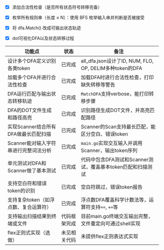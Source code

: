 
- [x] 添加合法性检查（是否所有状态符号转移完备）

- [x] 枚举所有规则串（长度 ≤ N）：使用 BFS 枚举输入串并判断是否被接受

- [x] 将 dfa.Match() 改成可输出状态轨迹

- [x] dot可视化DFA以及状态转移过程

| 功能点                     | 状态     | 备注                                                 |
| ----------------------- | ------ | -------------------------------------------------- |
| 设计多个DFA定义识别各类token      | 已完成    | all\_dfa.json设计了ID, NUM, FLO, OP, DELIM多种token的DFA |
| 加载多个DFA并进行合法性检查         | 已完成    | 加载DFA时进行合法性检查，打印缺失转移等警告                            |
| DFA运行匹配与输出状态转移轨迹        | 已完成    | `MatchDFA`支持verbose，能打印转移步骤                        |
| DFA的DOT文件生成和路径高亮        | 已完成    | 识别路径生成DOT文件，并高亮匹配路径                                |
| 实现Scanner结合所有DFA做最长匹配扫描 | 已完成    | Scanner的Scan支持最长匹配，能区分空白、错误token                   |
| Scanner能对输入字符串进行完整词法分析  | 已完成    | `main.go`实现交互输入并调用Scanner，输出token序列                |
| 单元测试对DFA和Scanner做了基本测试  | 已完成    | 代码中包含DFA测试和Scanner测试，覆盖基本token匹配和扫描测试              |
| 支持空白符和错误token的识别        | 已完成    | 空白符跳过，错误token报告                                    |
| 支持复杂token（如浮点数、复合运算符）   | 已完成    | 浮点数DFA覆盖科学计数法等，运算符支持`==`, `+=`等                    |
| 支持输出扫描结果到终端或文件          | 代码框架完成 | 目前main.go终端交互输出完整，文件重定向可通过shell实现                  |
| flex正则式实现（选做）           | 未见相关代码 | 未提供flex正则表达式实现                                     |
